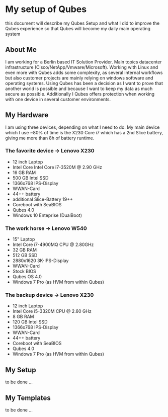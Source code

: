 My setup of Qubes
=================
this document will describe my Qubes Setup and what I did to improve the Qubes experience so that Qubes will become my daily main operating system


About Me
--------
I am working for a Berlin based IT Solution Provider. Main topics datacenter infrastructure (Cisco/NetApp/Vmware/Microsoft).
Working with Linux and even more with Qubes adds some complexity, as several internal workflows but also customer projects are mainly relying on windows software and operating systems.
Using Qubes has been a decision as I want to prove that another world is possible and because I want to keep my data as much secure as possible.
Additionally I Qubes offers protection when working with one device in several customer environments.


My Hardware
-----------
I am using three devices, depending on what I need to do.
My main device which I use ~80% of time is the X230 Core i7 which has a 2nd Slice battery, giving me more than 8h of battery runtime. 

### The favorite device -> Lenovo X230
- 12 inch Laptop
- Intel Core Intel Core i7-3520M @ 2.90 GHz
- 16 GB RAM
- 500 GB Intel SSD
- 1366x768 IPS-Display
- WWAN-Card
- 44++ battery
- additional Slice-Battery 19++
- Coreboot with SeaBIOS
- Qubes 4.0
- Windows 10 Enteprise (DualBoot)

### The work horse -> Lenovo W540
- 15" Laptop
- Intel Core i7-4900MQ CPU @ 2.80GHz
- 32 GB RAM
- 512 GB SSD
- 2880x1620 3K-IPS-Display
- WWAN-Card
- Stock BIOS
- Qubes OS 4.0
- Windows 7 Pro (as HVM from within Qubes)

### The backup device -> Lenovo X230
- 12 inch Laptop
- Intel Core i5-3320M CPU @ 2.60 GHz
- 8 GB RAM
- 120 GB Intel SSD
- 1366x768 IPS-Display
- WWAN-Card
- 44++ battery
- Coreboot with SeaBIOS
- Qubes 4.0
- Windows 7 Pro (as HVM from within Qubes)


My Setup
--------
to be done ...


My Templates
------------
to be done ...
